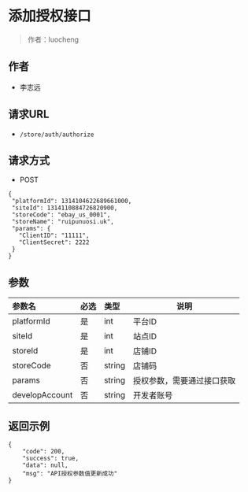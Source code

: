 # 添加授权接口

> 作者：luocheng

## 作者

- 李志远

## 请求URL

- ` /store/auth/authorize `
  
## 请求方式

- POST 

 ``` 
 {
  "platformId": 1314104622689661000,
  "siteId": 1314110884726820900,
  "storeCode": "ebay_us_0001",
  "storeName": "ruipunuosi.uk",
  "params": {
    "ClientID": "11111",
    "ClientSecret": 2222
  }
} 

 ```

## 参数

|参数名|必选|类型|说明|
|:----    |:---|:----- |-----   |
|platformId |是  |int |平台ID   |
|siteId |是  |int | 站点ID    |
|storeId|是  |int | 店铺ID    |
|storeCode     |否  |string | 店铺码    |
| params     |否  |string | 授权参数，需要通过接口获取    |
| developAccount     |否  |string | 开发者账号    |

## 返回示例 

``` 
{
    "code": 200,
    "success": true,
    "data": null,
    "msg": "API授权参数值更新成功"
}
```
